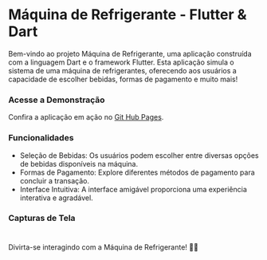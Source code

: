 # Máquina de Refrigerante - Flutter & Dart
Bem-vindo ao projeto Máquina de Refrigerante, uma aplicação construída com a linguagem Dart e o framework Flutter. Esta aplicação simula o sistema de uma máquina de refrigerantes, oferecendo aos usuários a capacidade de escolher bebidas, formas de pagamento e muito mais!

### Acesse a Demonstração
Confira a aplicação em ação no <a href="https://isabelafagundes.github.io/jogo-da-memoria-com-FLUTTER/" target="_blank">Git Hub Pages</a>.

### Funcionalidades
- Seleção de Bebidas: Os usuários podem escolher entre diversas opções de bebidas disponíveis na máquina.
- Formas de Pagamento: Explore diferentes métodos de pagamento para concluir a transação.
- Interface Intuitiva: A interface amigável proporciona uma experiência interativa e agradável.

### Capturas de Tela


#

Divirta-se interagindo com a Máquina de Refrigerante! 🥤✨
